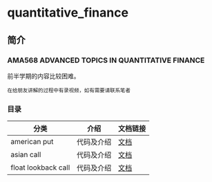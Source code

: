 # quantitative_finance

## 简介

### AMA568 ADVANCED TOPICS IN QUANTITATIVE FINANCE

前半学期的内容比较困难。

`在给朋友讲解的过程中有录视频，如有需要请联系笔者`

### 目录

| 分类                  | 介绍    | 文档链接                                       | 
|---------------------|-------|--------------------------------------------|
| american put        | 代码及介绍 | [文档](./assignment1/american_put.md)        |         
| asian call          | 代码及介绍 | [文档](./assignment1/asian_call.md)          | 
| float lookback call | 代码及介绍 | [文档](./assignment1/float_lookback_call.md) | 



